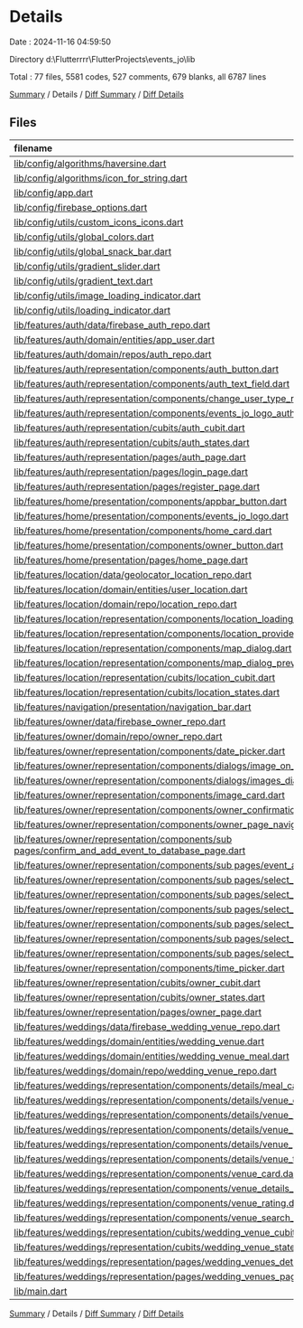 # Details

Date : 2024-11-16 04:59:50

Directory d:\\Flutterrrr\\FlutterProjects\\events_jo\\lib

Total : 77 files,  5581 codes, 527 comments, 679 blanks, all 6787 lines

[Summary](results.md) / Details / [Diff Summary](diff.md) / [Diff Details](diff-details.md)

## Files
| filename | language | code | comment | blank | total |
| :--- | :--- | ---: | ---: | ---: | ---: |
| [lib/config/algorithms/haversine.dart](/lib/config/algorithms/haversine.dart) | Dart | 40 | 6 | 11 | 57 |
| [lib/config/algorithms/icon_for_string.dart](/lib/config/algorithms/icon_for_string.dart) | Dart | 51 | 15 | 14 | 80 |
| [lib/config/app.dart](/lib/config/app.dart) | Dart | 81 | 19 | 6 | 106 |
| [lib/config/firebase_options.dart](/lib/config/firebase_options.dart) | Dart | 71 | 12 | 7 | 90 |
| [lib/config/utils/custom_icons_icons.dart](/lib/config/utils/custom_icons_icons.dart) | Dart | 36 | 0 | 4 | 40 |
| [lib/config/utils/global_colors.dart](/lib/config/utils/global_colors.dart) | Dart | 50 | 11 | 16 | 77 |
| [lib/config/utils/global_snack_bar.dart](/lib/config/utils/global_snack_bar.dart) | Dart | 30 | 1 | 2 | 33 |
| [lib/config/utils/gradient_slider.dart](/lib/config/utils/gradient_slider.dart) | Dart | 118 | 3 | 10 | 131 |
| [lib/config/utils/gradient_text.dart](/lib/config/utils/gradient_text.dart) | Dart | 25 | 0 | 4 | 29 |
| [lib/config/utils/image_loading_indicator.dart](/lib/config/utils/image_loading_indicator.dart) | Dart | 15 | 0 | 3 | 18 |
| [lib/config/utils/loading_indicator.dart](/lib/config/utils/loading_indicator.dart) | Dart | 39 | 0 | 3 | 42 |
| [lib/features/auth/data/firebase_auth_repo.dart](/lib/features/auth/data/firebase_auth_repo.dart) | Dart | 155 | 39 | 52 | 246 |
| [lib/features/auth/domain/entities/app_user.dart](/lib/features/auth/domain/entities/app_user.dart) | Dart | 36 | 2 | 6 | 44 |
| [lib/features/auth/domain/repos/auth_repo.dart](/lib/features/auth/domain/repos/auth_repo.dart) | Dart | 12 | 3 | 11 | 26 |
| [lib/features/auth/representation/components/auth_button.dart](/lib/features/auth/representation/components/auth_button.dart) | Dart | 69 | 1 | 3 | 73 |
| [lib/features/auth/representation/components/auth_text_field.dart](/lib/features/auth/representation/components/auth_text_field.dart) | Dart | 55 | 1 | 4 | 60 |
| [lib/features/auth/representation/components/change_user_type_row.dart](/lib/features/auth/representation/components/change_user_type_row.dart) | Dart | 71 | 0 | 4 | 75 |
| [lib/features/auth/representation/components/events_jo_logo_auth.dart](/lib/features/auth/representation/components/events_jo_logo_auth.dart) | Dart | 46 | 0 | 3 | 49 |
| [lib/features/auth/representation/cubits/auth_cubit.dart](/lib/features/auth/representation/cubits/auth_cubit.dart) | Dart | 61 | 9 | 13 | 83 |
| [lib/features/auth/representation/cubits/auth_states.dart](/lib/features/auth/representation/cubits/auth_states.dart) | Dart | 13 | 6 | 8 | 27 |
| [lib/features/auth/representation/pages/auth_page.dart](/lib/features/auth/representation/pages/auth_page.dart) | Dart | 28 | 1 | 6 | 35 |
| [lib/features/auth/representation/pages/login_page.dart](/lib/features/auth/representation/pages/login_page.dart) | Dart | 111 | 10 | 19 | 140 |
| [lib/features/auth/representation/pages/register_page.dart](/lib/features/auth/representation/pages/register_page.dart) | Dart | 257 | 29 | 41 | 327 |
| [lib/features/home/presentation/components/appbar_button.dart](/lib/features/home/presentation/components/appbar_button.dart) | Dart | 50 | 0 | 3 | 53 |
| [lib/features/home/presentation/components/events_jo_logo.dart](/lib/features/home/presentation/components/events_jo_logo.dart) | Dart | 65 | 1 | 3 | 69 |
| [lib/features/home/presentation/components/home_card.dart](/lib/features/home/presentation/components/home_card.dart) | Dart | 97 | 0 | 3 | 100 |
| [lib/features/home/presentation/components/owner_button.dart](/lib/features/home/presentation/components/owner_button.dart) | Dart | 73 | 0 | 4 | 77 |
| [lib/features/home/presentation/pages/home_page.dart](/lib/features/home/presentation/pages/home_page.dart) | Dart | 171 | 3 | 17 | 191 |
| [lib/features/location/data/geolocator_location_repo.dart](/lib/features/location/data/geolocator_location_repo.dart) | Dart | 23 | 3 | 5 | 31 |
| [lib/features/location/domain/entities/user_location.dart](/lib/features/location/domain/entities/user_location.dart) | Dart | 15 | 31 | 5 | 51 |
| [lib/features/location/domain/repo/location_repo.dart](/lib/features/location/domain/repo/location_repo.dart) | Dart | 4 | 0 | 2 | 6 |
| [lib/features/location/representation/components/location_loading_dialog.dart](/lib/features/location/representation/components/location_loading_dialog.dart) | Dart | 54 | 0 | 2 | 56 |
| [lib/features/location/representation/components/location_provided_button.dart](/lib/features/location/representation/components/location_provided_button.dart) | Dart | 66 | 0 | 3 | 69 |
| [lib/features/location/representation/components/map_dialog.dart](/lib/features/location/representation/components/map_dialog.dart) | Dart | 138 | 3 | 5 | 146 |
| [lib/features/location/representation/components/map_dialog_preview.dart](/lib/features/location/representation/components/map_dialog_preview.dart) | Dart | 86 | 3 | 7 | 96 |
| [lib/features/location/representation/cubits/location_cubit.dart](/lib/features/location/representation/cubits/location_cubit.dart) | Dart | 95 | 10 | 10 | 115 |
| [lib/features/location/representation/cubits/location_states.dart](/lib/features/location/representation/cubits/location_states.dart) | Dart | 8 | 4 | 6 | 18 |
| [lib/features/navigation/presentation/navigation_bar.dart](/lib/features/navigation/presentation/navigation_bar.dart) | Dart | 96 | 0 | 7 | 103 |
| [lib/features/owner/data/firebase_owner_repo.dart](/lib/features/owner/data/firebase_owner_repo.dart) | Dart | 78 | 13 | 13 | 104 |
| [lib/features/owner/domain/repo/owner_repo.dart](/lib/features/owner/domain/repo/owner_repo.dart) | Dart | 15 | 1 | 4 | 20 |
| [lib/features/owner/representation/components/date_picker.dart](/lib/features/owner/representation/components/date_picker.dart) | Dart | 46 | 5 | 3 | 54 |
| [lib/features/owner/representation/components/dialogs/image_on_tap_dialog.dart](/lib/features/owner/representation/components/dialogs/image_on_tap_dialog.dart) | Dart | 71 | 2 | 4 | 77 |
| [lib/features/owner/representation/components/dialogs/images_dialog_preview.dart](/lib/features/owner/representation/components/dialogs/images_dialog_preview.dart) | Dart | 94 | 2 | 4 | 100 |
| [lib/features/owner/representation/components/image_card.dart](/lib/features/owner/representation/components/image_card.dart) | Dart | 51 | 0 | 3 | 54 |
| [lib/features/owner/representation/components/owner_confirmation_display_row.dart](/lib/features/owner/representation/components/owner_confirmation_display_row.dart) | Dart | 88 | 2 | 5 | 95 |
| [lib/features/owner/representation/components/owner_page_navigation_bar.dart](/lib/features/owner/representation/components/owner_page_navigation_bar.dart) | Dart | 175 | 3 | 3 | 181 |
| [lib/features/owner/representation/components/sub pages/confirm_and_add_event_to_database_page.dart](/lib/features/owner/representation/components/sub%20pages/confirm_and_add_event_to_database_page.dart) | Dart | 116 | 9 | 22 | 147 |
| [lib/features/owner/representation/components/sub pages/event_added_successfully_page.dart](/lib/features/owner/representation/components/sub%20pages/event_added_successfully_page.dart) | Dart | 59 | 1 | 3 | 63 |
| [lib/features/owner/representation/components/sub pages/select_event_location_page.dart](/lib/features/owner/representation/components/sub%20pages/select_event_location_page.dart) | Dart | 59 | 5 | 8 | 72 |
| [lib/features/owner/representation/components/sub pages/select_event_name_page.dart](/lib/features/owner/representation/components/sub%20pages/select_event_name_page.dart) | Dart | 69 | 4 | 9 | 82 |
| [lib/features/owner/representation/components/sub pages/select_event_type_page.dart](/lib/features/owner/representation/components/sub%20pages/select_event_type_page.dart) | Dart | 159 | 11 | 15 | 185 |
| [lib/features/owner/representation/components/sub pages/select_images_page.dart](/lib/features/owner/representation/components/sub%20pages/select_images_page.dart) | Dart | 86 | 7 | 10 | 103 |
| [lib/features/owner/representation/components/sub pages/select_range_date_page.dart](/lib/features/owner/representation/components/sub%20pages/select_range_date_page.dart) | Dart | 67 | 5 | 10 | 82 |
| [lib/features/owner/representation/components/sub pages/select_range_time_page.dart](/lib/features/owner/representation/components/sub%20pages/select_range_time_page.dart) | Dart | 82 | 6 | 14 | 102 |
| [lib/features/owner/representation/components/time_picker.dart](/lib/features/owner/representation/components/time_picker.dart) | Dart | 35 | 1 | 3 | 39 |
| [lib/features/owner/representation/cubits/owner_cubit.dart](/lib/features/owner/representation/cubits/owner_cubit.dart) | Dart | 69 | 12 | 13 | 94 |
| [lib/features/owner/representation/cubits/owner_states.dart](/lib/features/owner/representation/cubits/owner_states.dart) | Dart | 11 | 4 | 5 | 20 |
| [lib/features/owner/representation/pages/owner_page.dart](/lib/features/owner/representation/pages/owner_page.dart) | Dart | 263 | 59 | 40 | 362 |
| [lib/features/weddings/data/firebase_wedding_venue_repo.dart](/lib/features/weddings/data/firebase_wedding_venue_repo.dart) | Dart | 34 | 8 | 10 | 52 |
| [lib/features/weddings/domain/entities/wedding_venue.dart](/lib/features/weddings/domain/entities/wedding_venue.dart) | Dart | 54 | 2 | 4 | 60 |
| [lib/features/weddings/domain/entities/wedding_venue_meal.dart](/lib/features/weddings/domain/entities/wedding_venue_meal.dart) | Dart | 30 | 2 | 4 | 36 |
| [lib/features/weddings/domain/repo/wedding_venue_repo.dart](/lib/features/weddings/domain/repo/wedding_venue_repo.dart) | Dart | 6 | 1 | 3 | 10 |
| [lib/features/weddings/representation/components/details/meal_card.dart](/lib/features/weddings/representation/components/details/meal_card.dart) | Dart | 112 | 0 | 4 | 116 |
| [lib/features/weddings/representation/components/details/venue_date_picker.dart](/lib/features/weddings/representation/components/details/venue_date_picker.dart) | Dart | 49 | 0 | 4 | 53 |
| [lib/features/weddings/representation/components/details/venue_image_slider.dart](/lib/features/weddings/representation/components/details/venue_image_slider.dart) | Dart | 33 | 0 | 4 | 37 |
| [lib/features/weddings/representation/components/details/venue_name_rating_and_location.dart](/lib/features/weddings/representation/components/details/venue_name_rating_and_location.dart) | Dart | 65 | 3 | 6 | 74 |
| [lib/features/weddings/representation/components/details/venue_people_slider.dart](/lib/features/weddings/representation/components/details/venue_people_slider.dart) | Dart | 89 | 1 | 4 | 94 |
| [lib/features/weddings/representation/components/details/venue_time_picker.dart](/lib/features/weddings/representation/components/details/venue_time_picker.dart) | Dart | 159 | 31 | 7 | 197 |
| [lib/features/weddings/representation/components/venue_card.dart](/lib/features/weddings/representation/components/venue_card.dart) | Dart | 172 | 13 | 8 | 193 |
| [lib/features/weddings/representation/components/venue_details_button.dart](/lib/features/weddings/representation/components/venue_details_button.dart) | Dart | 50 | 0 | 4 | 54 |
| [lib/features/weddings/representation/components/venue_rating.dart](/lib/features/weddings/representation/components/venue_rating.dart) | Dart | 44 | 0 | 3 | 47 |
| [lib/features/weddings/representation/components/venue_search_bar.dart](/lib/features/weddings/representation/components/venue_search_bar.dart) | Dart | 46 | 2 | 3 | 51 |
| [lib/features/weddings/representation/cubits/wedding_venue_cubit.dart](/lib/features/weddings/representation/cubits/wedding_venue_cubit.dart) | Dart | 55 | 17 | 26 | 98 |
| [lib/features/weddings/representation/cubits/wedding_venue_states.dart](/lib/features/weddings/representation/cubits/wedding_venue_states.dart) | Dart | 8 | 4 | 5 | 17 |
| [lib/features/weddings/representation/pages/wedding_venues_details_page.dart](/lib/features/weddings/representation/pages/wedding_venues_details_page.dart) | Dart | 238 | 45 | 36 | 319 |
| [lib/features/weddings/representation/pages/wedding_venues_page.dart](/lib/features/weddings/representation/pages/wedding_venues_page.dart) | Dart | 120 | 17 | 16 | 153 |
| [lib/main.dart](/lib/main.dart) | Dart | 13 | 3 | 5 | 21 |

[Summary](results.md) / Details / [Diff Summary](diff.md) / [Diff Details](diff-details.md)